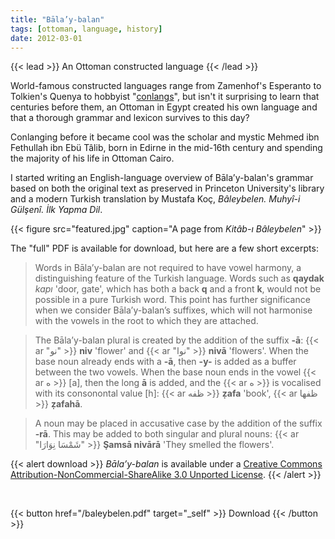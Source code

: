 ```yaml
---
title: "Bāla’y-balan"
tags: [ottoman, language, history]
date: 2012-03-01
---
```


{{< lead >}}
An Ottoman constructed language
{{< /lead >}}

World-famous constructed languages range from Zamenhof's Esperanto to Tolkien's Quenya to hobbyist "[conlangs](https://conlang.org/)", but isn't it surprising to learn that centuries before them, an Ottoman in Egypt created his own language and that a thorough grammar and lexicon survives to this day?

Conlanging before it became cool was the scholar and mystic Mehmed ibn Fethullah ibn Ebü Tâlib, born in Edirne in the mid-16th century and spending the majority of his life in Ottoman Cairo.

I started writing an English-language overview of Bāla’y-balan's grammar based on both the original text as preserved in Princeton University's library and a modern Turkish translation by Mustafa Koç, *Bâleybelen. Muhyî-i Gülşenî. İlk Yapma Dil*.

{{< figure src="featured.jpg" caption="A page from *Kitâb-ı Bâleybelen*" >}}

The "full" PDF is available for download, but here are a few short excerpts:

> Words in Bāla’y-balan are not required to have vowel harmony, a distinguishing feature of the Turkish language. Words such as **qaydak** *kapı* 'door, gate', which has both a back **q** and a front **k**, would not be possible in a pure Turkish word. This point has further significance when we consider Bāla’y-balan’s suffixes, which will not harmonise with the vowels in the root to which they are attached.

> The Bāla’y-balan plural is created by the addition of the suffix **-ā**: {{< ar "نو" >}} **niv** 'flower' and {{< ar "نوا" >}} **nivā** 'flowers'. When the base noun already ends with a **-ā**, then **-y-** is added as a buffer between the two vowels. When the base noun ends in the vowel {{< ar ه >}} [a], then the long **ā** is added, and the {{< ar ه >}} is vocalised with its consonontal value [h]: {{< ar ظفه >}} **ẓafa** 'book', {{< ar ظفها >}} **ẓafahā**.

> A noun may be placed in accusative case by the addition of the suffix **-rā**. This may be added to both singular and plural nouns: {{< ar "شَمْسَا نِوَارَا" >}} **Şamsā nivārā** 'They smelled the flowers'.

{{< alert download >}}
*Bāla’y-balan* is available under a [Creative Commons Attribution-NonCommercial-ShareAlike 3.0 Unported License](http://creativecommons.org/licenses/by-nc-sa/3.0/).
{{< /alert >}}

<br>

{{< button href="/baleybelen.pdf" target="_self" >}}
Download
{{< /button >}}
